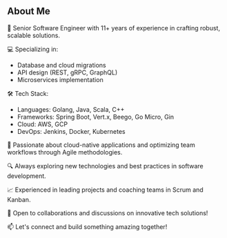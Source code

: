 ## About Me

🚀 Senior Software Engineer with 11+ years of experience in crafting robust, scalable solutions.

💻 Specializing in:
- Database and cloud migrations
- API design (REST, gRPC, GraphQL)
- Microservices implementation

🛠️ Tech Stack:
- Languages: Golang, Java, Scala, C++
- Frameworks: Spring Boot, Vert.x, Beego, Go Micro, Gin
- Cloud: AWS, GCP
- DevOps: Jenkins, Docker, Kubernetes

🌟 Passionate about cloud-native applications and optimizing team workflows through Agile methodologies.

🔍 Always exploring new technologies and best practices in software development.

📈 Experienced in leading projects and coaching teams in Scrum and Kanban.

🤝 Open to collaborations and discussions on innovative tech solutions!

📫 Let's connect and build something amazing together!
